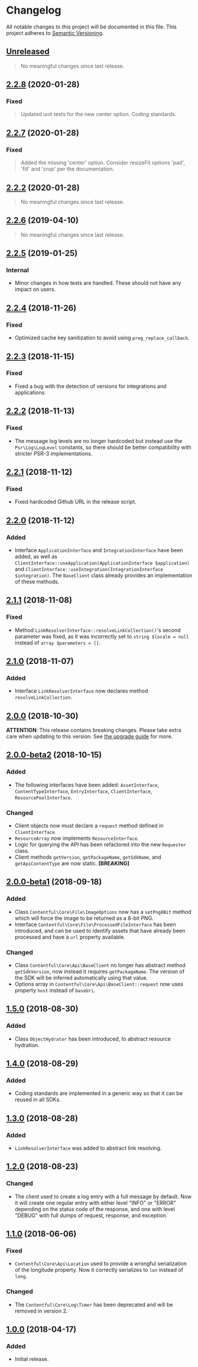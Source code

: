 # Changelog

All notable changes to this project will be documented in this file.
This project adheres to [Semantic Versioning](http://semver.org/).

## [Unreleased](https://github.com/contentful/contentful-core.php/compare/2.2.8...HEAD)

<!-- PENDING-CHANGES -->
> No meaningful changes since last release.
<!-- /PENDING-CHANGES -->

## [2.2.8](https://github.com/contentful/contentful-core.php/tree/2.2.8) (2020-01-28)

### Fixed

> Updated unit tests for the new center option. Coding standards.

## [2.2.7](https://github.com/contentful/contentful-core.php/tree/2.2.7) (2020-01-28)

### Fixed

> Added the missing 'center' option. Consider resizeFit options 'pad', 'fill' and 'crop' per the documentation.

## [2.2.2](https://github.com/contentful/contentful-core.php/tree/2.2.2) (2020-01-28)

> No meaningful changes since last release.

## [2.2.6](https://github.com/contentful/contentful-core/tree/2.2.6) (2019-04-10)

> No meaningful changes since last release.

## [2.2.5](https://github.com/contentful/contentful-core.php/tree/2.2.5) (2019-01-25)

### Internal
* Minor changes in how tests are handled. These should not have any impact on users.

## [2.2.4](https://github.com/contentful/contentful-core.php/tree/2.2.4) (2018-11-26)

### Fixed

* Optimized cache key sanitization to avoid using `preg_replace_callback`.

## [2.2.3](https://github.com/contentful/contentful-core.php/tree/2.2.3) (2018-11-15)

### Fixed

* Fixed a bug with the detection of versions for integrations and applications.

## [2.2.2](https://github.com/contentful/contentful-core.php/tree/2.2.2) (2018-11-13)

### Fixed

* The message log levels are no longer hardcoded but instead use the `Psr\Log\LogLevel` constants, so there should be better compatibility with stricter PSR-3 implementations.

## [2.2.1](https://github.com/contentful/contentful-core.php/tree/2.2.1) (2018-11-12)

### Fixed

* Fixed hardcoded Github URL in the release script.

## [2.2.0](https://github.com/contentful/contentful-core.php/tree/2.2.0) (2018-11-12)

### Added

* Interface `ApplicationInterface` and `IntegrationInterface` have been added, as well as `ClientInterface::useApplication(ApplicationInterface $application)` and `ClientInterface::useIntegration(IntegrationInterface $integration)`. The `BaseClient` class already provides an implementation of these methods.

## [2.1.1](https://github.com/contentful/contentful-core.php/tree/2.1.1) (2018-11-08)

### Fixed

* Method `LinkResolverInterface::resolveLinkCollection()`'s second parameter was fixed, as it was incorrectly set to `string $locale = null` instead of `array $parameters = []`.

## [2.1.0](https://github.com/contentful/contentful-core.php/tree/2.1.0) (2018-11-07)

### Added

* Interface `LinkResolverInterface` now declares method `resolveLinkCollection`.

## [2.0.0](https://github.com/contentful/contentful-core.php/tree/2.0.0) (2018-10-30)

**ATTENTION**: This release contains breaking changes. Please take extra care when updating to this version. See [the upgrade guide](UPGRADE-2.0.md) for more.

## [2.0.0-beta2](https://github.com/contentful/contentful-core.php/tree/2.0.0-beta2) (2018-10-15)

### Added

* The following interfaces have been added: `AssetInterface`, `ContentTypeInterface`, `EntryInterface`, `ClientInterface`, `ResourcePoolInterface`.

### Changed

* Client objects now must declare a `request` method defined in `ClientInterface`.
* `ResourceArray` now implements `ResourceInterface`.
* Logic for querying the API has been refactored into the new `Requester` class.
* Client methods `getVersion`, `getPackageName`, `getSdkName`, and `getApiContentType` are now static. **[BREAKING]**

## [2.0.0-beta1](https://github.com/contentful/contentful-core.php/tree/2.0.0-beta1) (2018-09-18)

### Added

* Class `Contentful\Core\File\ImageOptions` now has a `setPng8Bit` method which will force the image to be returned as a 8-bit PNG.
* Interface `Contentful\Core\File\ProcessedFileInterface` has been introduced, and can be used to identify assets that have already been processed and have a `url` property available.

### Changed

* Class `Contentful\Core\Api\BaseClient` no longer has abstract method `getSdkVersion`, now instead it requires `getPackageName`. The version of the SDK will be inferred automatically using that value.
* Options array in `Contentful\Core\Api\BaseClient::request` now uses property `host` instead of `baseUri`.

## [1.5.0](https://github.com/contentful/contentful-core.php/tree/1.5.0) (2018-08-30)

### Added

* Class `ObjectHydrator` has been introduced, to abstract resource hydration.

## [1.4.0](https://github.com/contentful/contentful-core.php/tree/1.4.0) (2018-08-29)

### Added

* Coding standards are implemented in a generic way so that it can be reused in all SDKs.

## [1.3.0](https://github.com/contentful/contentful-core.php/tree/1.3.0) (2018-08-28)

### Added

* `LinkResolverInterface` was added to abstract link resolving.

## [1.2.0](https://github.com/contentful/contentful-core.php/tree/1.2.0) (2018-08-23)

### Changed

* The client used to create a log entry with a full message by default. Now it will create one regular entry with either level "INFO" or "ERROR" depending on the status code of the response, and one with level "DEBUG" with full dumps of request, response, and exception. 

## [1.1.0](https://github.com/contentful/contentful-core.php/tree/1.1.0) (2018-06-06)

### Fixed

* `Contentful\Core\Api\Location` used to provide a wrongful serialization of the longitude property. Now it correctly serializes to `lon` instead of `long`.

### Changed

* The `Contentful\Core\Log\Timer` has been deprecated and will be removed in version 2.

## [1.0.0](https://github.com/contentful/contentful-core.php/tree/1.0.0) (2018-04-17)

### Added

* Initial release.
